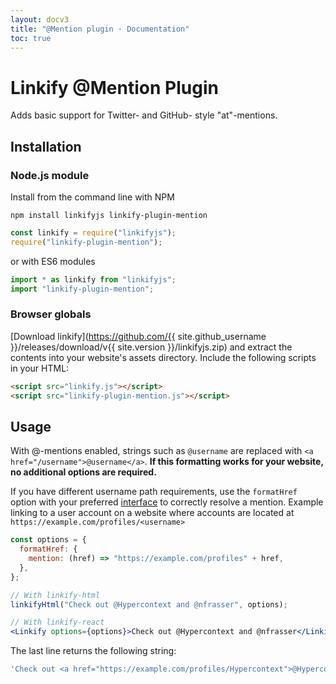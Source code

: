 ```yaml
---
layout: docv3
title: "@Mention plugin · Documentation"
toc: true
---
```


# Linkify @Mention Plugin

Adds basic support for Twitter- and GitHub- style "at"-mentions.

## Installation

### Node.js module

Install from the command line with NPM

```
npm install linkifyjs linkify-plugin-mention
```

```js
const linkify = require("linkifyjs");
require("linkify-plugin-mention");
```

or with ES6 modules

```js
import * as linkify from "linkifyjs";
import "linkify-plugin-mention";
```

### Browser globals

[Download linkify](https://github.com/{{ site.github_username }}/releases/download/v{{ site.version }}/linkifyjs.zip)
and extract the contents into your website's assets directory.
Include the following scripts in your HTML:

```html
<script src="linkify.js"></script>
<script src="linkify-plugin-mention.js"></script>
```

## Usage

With @-mentions enabled, strings such as `@username` are replaced with `<a href="/username">@username</a>`. **If this formatting works for your website, no
additional options are required.**

If you have different username path requirements, use the `formatHref` option
with your preferred [interface](interfaces.html) to correctly resolve a mention.
Example linking to a user account on a website where accounts are located at
`https://example.com/profiles/<username>`

```jsx
const options = {
  formatHref: {
    mention: (href) => "https://example.com/profiles" + href,
  },
};

// With linkify-html
linkifyHtml("Check out @Hypercontext and @nfrasser", options);

// With linkify-react
<Linkify options={options}>Check out @Hypercontext and @nfrasser</Linkify>
```

The last line returns the following string:

```js
'Check out <a href="https://example.com/profiles/Hypercontext">@Hypercontext</a> and <a href="https://example.com/profiles/nfrasser">@nfrasser</a>';
```
